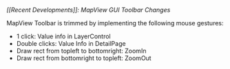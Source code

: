 *[[Recent Developments]]: MapView GUI Toolbar Changes*

MapView Toolbar is trimmed by implementing the following mouse gestures:
- 1 click: Value info in LayerControl
- Double clicks: Value Info in DetailPage
- Draw rect from topleft to bottomright: ZoomIn
- Draw rect from bottomright to topleft: ZoomOut